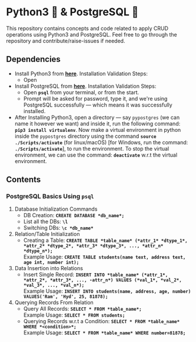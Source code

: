 # Python3 🐍 & PostgreSQL 🐘

This repository contains concepts and code related to apply CRUD operations using Python3 and PostgreSQL. Feel free to go through the repository and contribute/raise-issues if needed.

## Dependencies

- Install Python3 from **[here](https://www.python.org/downloads/)**. Installation Validation Steps:
  - Open
- Install PostgreSQL from **[here](https://www.postgresql.org/download/)**. Installation Validation Steps:
  - Open **`psql`** from your terminal, or from the start.
  - Prompt will be asked for password, type it, and we're using PostgreSQL successfully &mdash; which means it was successfully installed.
- After Installing Python3, open a directory &mdash; say `pypostgres` (we can name it however we want) and inside it, run the following command: **`pip3 install virtualenv`**. Now make a virtual environment in python inside the `pypostgres` directory using the command **`source ./Scripts/activate`** (for linux/macOS) [for Windows, run the command: **`./Scripts/activate`**], to run the environment. To stop the virtual environment, we can use the command: **`deactivate`** w.r.t the virtual environment.

## Contents

### PostgreSQL Basics Using `psql`

1. Database Initialization Commands
   - DB Creation: **`CREATE DATABASE *db_name*;`**
   - List all the DBs: **`\l`**
   - Switching DBs: **`\c *db_name*`**
2. Relation/Table Initialization
   - Creating a Table: **`CREATE TABLE *table_name* (*attr_1* *dtype_1*, *attr_2* *dtype_2*, *attr_3* *dtype_3*, ..., *attr_n* *dtype_n*);`** <br>
   Example Usage: **`CREATE TABLE students(name text, address text, age int, number int);`**
3. Data Insertion into Relations
   - Insert Single Record: **`INSERT INTO *table_name* (*attr_1*, *attr_2*, *attr_3*, ..., -attr_n*) VALUES (*val_1*, *val_2*, *val_3*, ..., *val_n*);`** <br> Example Usage: **`INSERT INTO students(name, address, age, number) VALUES('Ram', 'Hyd', 25, 81878);`**
4. Querying Records From Relation
   - Query All Records: **`SELECT * FROM *table_name*;`** <br> Example Usage: **`SELECT * FROM students;`**
   - Querying Records w.r.t a Condition: **`SELECT * FROM *table_name* WHERE *<condition>*;`** <br> Example Usage: **`SELECT * FROM *table_name* WHERE number=81878;`**
